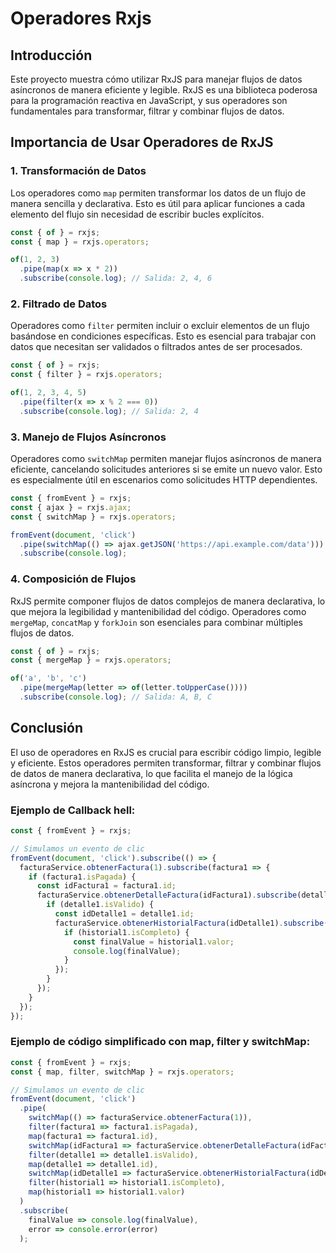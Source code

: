 # Operadores Rxjs

## Introducción

Este proyecto muestra cómo utilizar RxJS para manejar flujos de datos asíncronos de manera eficiente y legible. RxJS es una biblioteca poderosa para la programación reactiva en JavaScript, y sus operadores son fundamentales para transformar, filtrar y combinar flujos de datos.

## Importancia de Usar Operadores de RxJS

### 1. **Transformación de Datos**

Los operadores como `map` permiten transformar los datos de un flujo de manera sencilla y declarativa. Esto es útil para aplicar funciones a cada elemento del flujo sin necesidad de escribir bucles explícitos.

```javascript
const { of } = rxjs;
const { map } = rxjs.operators;

of(1, 2, 3)
  .pipe(map(x => x * 2))
  .subscribe(console.log); // Salida: 2, 4, 6
```

### 2. **Filtrado de Datos**

Operadores como `filter` permiten incluir o excluir elementos de un flujo basándose en condiciones específicas. Esto es esencial para trabajar con datos que necesitan ser validados o filtrados antes de ser procesados.

```javascript
const { of } = rxjs;
const { filter } = rxjs.operators;

of(1, 2, 3, 4, 5)
  .pipe(filter(x => x % 2 === 0))
  .subscribe(console.log); // Salida: 2, 4
```

### 3. **Manejo de Flujos Asíncronos**

Operadores como `switchMap` permiten manejar flujos asíncronos de manera eficiente, cancelando solicitudes anteriores si se emite un nuevo valor. Esto es especialmente útil en escenarios como solicitudes HTTP dependientes.

```javascript
const { fromEvent } = rxjs;
const { ajax } = rxjs.ajax;
const { switchMap } = rxjs.operators;

fromEvent(document, 'click')
  .pipe(switchMap(() => ajax.getJSON('https://api.example.com/data')))
  .subscribe(console.log);
```

### 4. **Composición de Flujos**

RxJS permite componer flujos de datos complejos de manera declarativa, lo que mejora la legibilidad y mantenibilidad del código. Operadores como `mergeMap`, `concatMap` y `forkJoin` son esenciales para combinar múltiples flujos de datos.

```javascript
const { of } = rxjs;
const { mergeMap } = rxjs.operators;

of('a', 'b', 'c')
  .pipe(mergeMap(letter => of(letter.toUpperCase())))
  .subscribe(console.log); // Salida: A, B, C
```

## Conclusión

El uso de operadores en RxJS es crucial para escribir código limpio, legible y eficiente. Estos operadores permiten transformar, filtrar y combinar flujos de datos de manera declarativa, lo que facilita el manejo de la lógica asíncrona y mejora la mantenibilidad del código.


### Ejemplo de Callback hell:

````javascript
const { fromEvent } = rxjs;

// Simulamos un evento de clic
fromEvent(document, 'click').subscribe(() => {
  facturaService.obtenerFactura(1).subscribe(factura1 => {
    if (factura1.isPagada) {
      const idFactura1 = factura1.id;
      facturaService.obtenerDetalleFactura(idFactura1).subscribe(detalle1 => {
        if (detalle1.isValido) {
          const idDetalle1 = detalle1.id;
          facturaService.obtenerHistorialFactura(idDetalle1).subscribe(historial1 => {
            if (historial1.isCompleto) {
              const finalValue = historial1.valor;
              console.log(finalValue);
            }
          });
        }
      });
    }
  });
});
````

### Ejemplo de código simplificado con map, filter y switchMap:

````javascript
const { fromEvent } = rxjs;
const { map, filter, switchMap } = rxjs.operators;

// Simulamos un evento de clic
fromEvent(document, 'click')
  .pipe(
    switchMap(() => facturaService.obtenerFactura(1)),
    filter(factura1 => factura1.isPagada),
    map(factura1 => factura1.id),
    switchMap(idFactura1 => facturaService.obtenerDetalleFactura(idFactura1)),
    filter(detalle1 => detalle1.isValido),
    map(detalle1 => detalle1.id),
    switchMap(idDetalle1 => facturaService.obtenerHistorialFactura(idDetalle1)),
    filter(historial1 => historial1.isCompleto),
    map(historial1 => historial1.valor)
  )
  .subscribe(
    finalValue => console.log(finalValue),
    error => console.error(error)
  );
````
